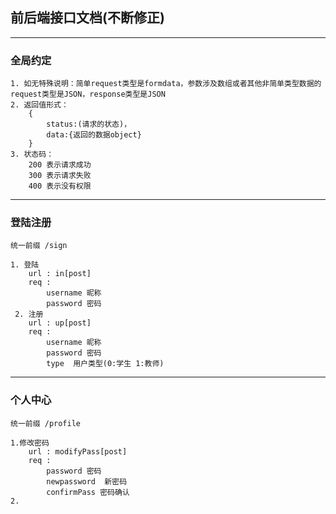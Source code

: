 ## 前后端接口文档(不断修正)
---
### 全局约定
    1. 如无特殊说明：简单request类型是formdata，参数涉及数组或者其他非简单类型数据的request类型是JSON，response类型是JSON
    2. 返回值形式：
        {
            status:(请求的状态)，
            data:{返回的数据object}
        }
    3. 状态码： 
        200 表示请求成功
        300 表示请求失败
        400 表示没有权限
---
### 登陆注册
    统一前缀 /sign

    1. 登陆
        url : in[post]
        req : 
            username 昵称
            password 密码
     2. 注册
        url : up[post]
        req : 
            username 昵称
            password 密码
            type  用户类型(0:学生 1:教师)
---
### 个人中心
    统一前缀 /profile

    1.修改密码
        url : modifyPass[post]
        req :
            password 密码
            newpassword  新密码
            confirmPass 密码确认
    2.
   
           

